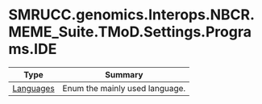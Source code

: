 ﻿
# SMRUCC.genomics.Interops.NBCR.MEME_Suite.TMoD.Settings.Programs.IDE

|Type|Summary|
|----|-------|
|[Languages](./Languages.md)|Enum the mainly used language.|

